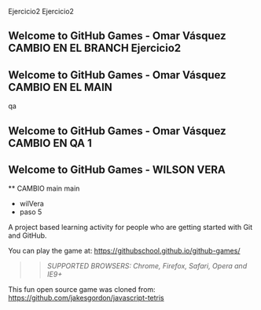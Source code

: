 Ejercicio2
Ejercicio2
## Welcome to GitHub Games - Omar Vásquez CAMBIO EN EL BRANCH Ejercicio2
## Welcome to GitHub Games - Omar Vásquez CAMBIO EN EL MAIN
 qa
## Welcome to GitHub Games - Omar Vásquez CAMBIO EN QA 1
## Welcome to GitHub Games - WILSON VERA 
** CAMBIO
main
main
- wilVera
- paso 5

A project based learning activity for people who are getting started with Git and GitHub.

You can play the game at: https://githubschool.github.io/github-games/

>> _*SUPPORTED BROWSERS*: Chrome, Firefox, Safari, Opera and IE9+_

This fun open source game was cloned from: https://github.com/jakesgordon/javascript-tetris
